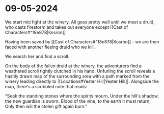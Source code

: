 # 09-05-2024
We start mid fight at the winery.
All goes pretty well until we meet a druid, who casts firestorm and takes out everyone except [[Cast of Characters#^18e878|Kosron]]

Having been saved by [[Cast of Characters#^18e878|Kosron]] - we are then faced with another fleeing druid who we kill.

We search her and find a scroll.

On the body of the fallen druid at the winery, the adventurers find a weathered scroll tightly clutched in his hand. Unfurling the scroll reveals a hastily drawn map of the surrounding area with a path marked from the winery leading directly to [[Locations#Yester Hill|Yester Hill]]. Alongside the map, there's a scribbled note that reads:

"Seek the standing stones where the spirits mourn,
Under the hill's shadow, the new guardian is sworn.
Blood of the vine, to the earth it must return,
Only then will the stolen gift again burn."


